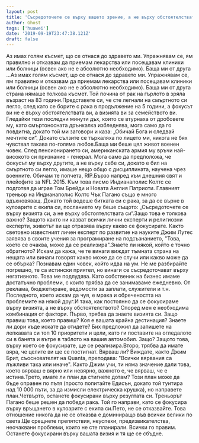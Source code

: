```yaml
---
layout: post
title: 'Съсредоточете се върху вашето зрение, а не върху обстоятелствата'
author: Ghost
tags: ['huawei']
date: '2019-09-19T23:47:38.121Z'
draft: false
---
```


Аз имах голям късмет, що се отнася до здравето ми. Упражнявам се, ям правилно и отказвам да приемам лекарства или посещавам клиники или болници (освен ако не е абсолютно необходимо). Баща ми от друга ...Аз имах голям късмет, що се отнася до здравето ми. Упражнявам се, ям правилно и отказвам да приемам лекарства или посещавам клиники или болници (освен ако не е абсолютно необходимо). Баща ми от друга страна нямаше толкова късмет. Той почина от рак на гърлото в зряла възраст на 83 години.Представете си, че сте легнали на смъртното си легло, след като се борите с рака в продължение на 5 години, а фокусът ви не е върху обстоятелствата ви, а визията ви за семейството ви. Гледайки тези последни минути дъх, които се втурнаха от дробовете му, като смъртоносната дрънкалка избледнява, мога само да го повдигна, докато той ми заговори и каза: „Обичай Бога и следвай мечтите си“. Докато сълзите се търкаляха по лицето ми, никога не бях чувствал такава по-голяма любов.Баща ми беше цял живот военен човек. След пенсионирането си, американската армия му връчи най-високото си признание - генерал. Мога само да предположа, че фокусът му върху другите, а не върху себе си, докато е бил на смъртното си легло, имаше нещо общо с дисциплината, научена чрез военните. Обичам те попчета, RIP.Бързо напред към днешния свят и плейофите за NFL 2015. Към това писмо Индианаполис Колтс се подготвя да играе Том Брейди и Новата Англия Патриоти. Главният треньор на Индианаполис Колтс Чък Пагано също е много вдъхновяващ. Докато той водеше битката си с рака, за да се върне в кулоарите с екипа си, посланието му беше същото: „Съсредоточете се върху визията си, а не върху обстоятелствата си“.Защо това е толкова важно? Защото както ни казват всички лични експерти и религиозни експерти, животът ви ще отразява върху какво се фокусирате. Както световно известният личен експерт по развитие на науките Джим Лутес заявява в своите учения за програмиране на подсъзнанието, "Това, което се очаква, може да се реализира".Знаете ли някой, който е точно обратното? Искам да кажа, че те винаги виждат тъмната страна на нещата или винаги говорят какво може да се случи или какво може да се обърка? Познавам един човек, който идва на ум. Не ме разбирайте погрешно, те са истински приятел, но винаги се съсредоточават върху негативното. Това ме подлудява. Като собственик на бизнес имаме достатъчно проблеми, с които трябва да се занимаваме ежедневно. От реклама, бюджетиране, ведомости за заплати, служители и т.н. Последното, което искам да чуя, е мрака и обречеността на проблемите на някой друг.И така, как постоянно да се фокусираме върху визията, а не върху обстоятелството? Според мен е необходима комбинация от фактори. Първо, трябва да знаете визията си. Защо правиш това, което правиш? Коя е вашата крайна дестинация? Знаете ли дори къде искате да отидете? Бих предложил да запишете на лепкавата си топ 10 приоритети и цели, като ги поставите на огледалото си в банята и вътре в таблото на вашия автомобил. Защо? Защото това, върху което се фокусирате, ще се реализира.Второ, трябва да имате вяра, че целите ви ще се постигнат. Вярваш ли? Виждате, както Джим Брит, съоснователят на Quanta, преподава: "Всички вярвания са лъжливи така или иначе". Както Джим учи, ти няма значение дали това, което вярваш е вярно или невярно, важното е, че вярваш, че е истина.Трето, имате ли план да стигнете дотам? Този план може да бъде оправен по пътя (просто попитайте Едисън, докато той туитира над 10 000 пъти, за да измисли електрическа крушка), но направете план.Четвърто, останете фокусирани върху резултата си. Треньорът Пагано беше решен да победи рака. Той го направи, като се фокусира върху връщането в кулоарите с екипа си.Пето, не се отказвайте. Това отношение никога да не се отказва е доминиращо във всички велики по света.Ще срещнете препятствия, неуспехи, предизвикателства, неочаквани проблеми, които не сте планирали. Всички го правим. Останете фокусирани върху вашата визия и тя ще се сбъдне.
